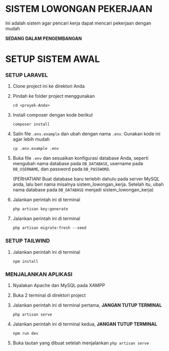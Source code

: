 # SISTEM LOWONGAN PEKERJAAN

Ini adalah sistem agar pencari kerja dapat mencari pekerjaan dengan mudah

**SEDANG DALAM PENGEMBANGAN**

# SETUP SISTEM AWAL

### SETUP LARAVEL

1. Clone project ini ke direktori Anda
2. Pindah ke folder project menggunakan

    ```
    cd <proyek-Anda>
    ```

3. Install composer dengan kode berikut

    ```
    composer install
    ```

4. Salin file `.env.example` dan ubah dengan nama `.env`. Gunakan kode ini agar lebih mudah

    ```
    cp .env.example .env
    ```

5. Buka file `.env` dan sesuaikan konfigurasi database Anda, seperti mengubah nama database pada `DB_DATABASE`, username pada `DB_USERNAME`, dan password pada `DB_PASSWORD`.

    (PERHATIAN! Buat database baru terlebih dahulu pada server MySQL anda, lalu beri nama misalnya sistem_lowongan_kerja.
    Setelah itu, ubah nama database pada `DB_DATABASE` menjadi sistem_lowongan_kerja)

6. Jalankan perintah ini di terminal

    ```
    php artisan key:generate
    ```

7. Jalankan perintah ini di terminal

    ```
    php artisan migrate:fresh --seed
    ```

### SETUP TAILWIND

1. Jalankan perintah ini di terminal
    ```
    npm install
    ```

### MENJALANKAN APLIKASI

1. Nyalakan Apache dan MySQL pada XAMPP

2. Buka 2 terminal di direktori project

3. Jalankan perintah ini di terminal pertama, **JANGAN TUTUP TERMINAL**

    ```
    php artisan serve
    ```

4. Jalankan perintah ini di terminal kedua, **JANGAN TUTUP TERMINAL**

    ```
    npm run dev
    ```

5. Buka tautan yang dibuat setelah menjalankan `php artisan serve`

